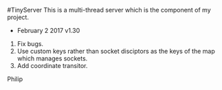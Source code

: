 #TinyServer
This is a multi-thread server which is the component of my project.   
+ February 2 2017 v1.30     
 1.  Fix bugs.    
 2.  Use custom keys rather than socket disciptors as the keys of the map which manages sockets. 
 3.  Add coordinate transitor.    

Philip 
